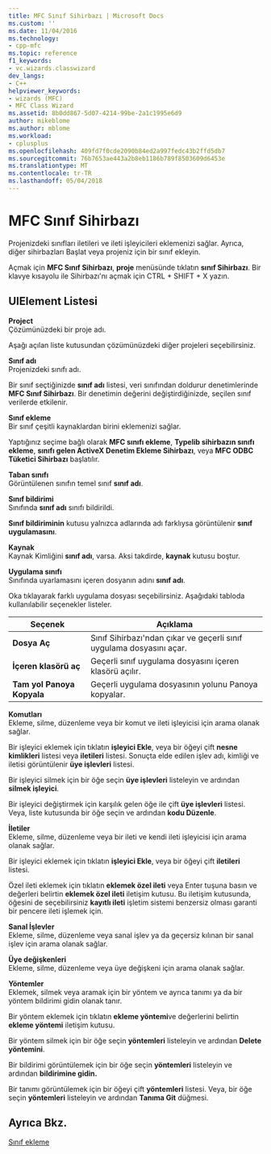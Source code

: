 ```yaml
---
title: MFC Sınıf Sihirbazı | Microsoft Docs
ms.custom: ''
ms.date: 11/04/2016
ms.technology:
- cpp-mfc
ms.topic: reference
f1_keywords:
- vc.wizards.classwizard
dev_langs:
- C++
helpviewer_keywords:
- wizards (MFC)
- MFC Class Wizard
ms.assetid: 8b0dd867-5d07-4214-99be-2a1c1995e6d9
author: mikeblome
ms.author: mblome
ms.workload:
- cplusplus
ms.openlocfilehash: 409fd7f0cde2090b84ed2a997fedc43b2ffd5db7
ms.sourcegitcommit: 76b7653ae443a2b8eb1186b789f8503609d6453e
ms.translationtype: MT
ms.contentlocale: tr-TR
ms.lasthandoff: 05/04/2018
---
```

# <a name="mfc-class-wizard"></a>MFC Sınıf Sihirbazı
Projenizdeki sınıfları iletileri ve ileti işleyicileri eklemenizi sağlar. Ayrıca, diğer sihirbazları Başlat veya projeniz için bir sınıf ekleyin.  
  
 Açmak için **MFC Sınıf Sihirbazı**, **proje** menüsünde tıklatın **sınıf Sihirbazı**. Bir klavye kısayolu ile Sihirbazı'nı açmak için CTRL + SHIFT + X yazın.  
  
## <a name="uielement-list"></a>UIElement Listesi  
 **Project**  
 Çözümünüzdeki bir proje adı.  
  
 Aşağı açılan liste kutusundan çözümünüzdeki diğer projeleri seçebilirsiniz.  
  
 **Sınıf adı**  
 Projenizdeki sınıfı adı.  
  
 Bir sınıf seçtiğinizde **sınıf adı** listesi, veri sınıfından doldurur denetimlerinde **MFC Sınıf Sihirbazı**. Bir denetimin değerini değiştirdiğinizde, seçilen sınıf verilerde etkilenir.  
  
 **Sınıf ekleme**  
 Bir sınıf çeşitli kaynaklardan birini eklemenizi sağlar.  
  
 Yaptığınız seçime bağlı olarak **MFC sınıfı ekleme**, **Typelib sihirbazın sınıfı ekleme**, **sınıfı gelen ActiveX Denetim Ekleme Sihirbazı**, veya **MFC ODBC Tüketici Sihirbazı** başlatılır.  
  
 **Taban sınıfı**  
 Görüntülenen sınıfın temel sınıf **sınıf adı**.  
  
 **Sınıf bildirimi**  
 Sınıfında **sınıf adı** sınıfı bildirildi.  
  
 **Sınıf bildiriminin** kutusu yalnızca adlarında adı farklıysa görüntülenir **sınıf uygulamasını**.  
  
 **Kaynak**  
 Kaynak Kimliğini **sınıf adı**, varsa. Aksi takdirde, **kaynak** kutusu boştur.  
  
 **Uygulama sınıfı**  
 Sınıfında uyarlamasını içeren dosyanın adını **sınıf adı**.  
  
 Oka tıklayarak farklı uygulama dosyası seçebilirsiniz. Aşağıdaki tabloda kullanılabilir seçenekler listeler.  
  
|Seçenek|Açıklama|  
|------------|-----------------|  
|**Dosya Aç**|Sınıf Sihirbazı'ndan çıkar ve geçerli sınıf uygulama dosyasını açar.|  
|**İçeren klasörü aç**|Geçerli sınıf uygulama dosyasını içeren klasörü açılır.|  
|**Tam yol Panoya Kopyala**|Geçerli uygulama dosyasının yolunu Panoya kopyalar.|  
  
 **Komutları**  
 Ekleme, silme, düzenleme veya bir komut ve ileti işleyicisi için arama olanak sağlar.  
  
 Bir işleyici eklemek için tıklatın **işleyici Ekle**, veya bir öğeyi çift **nesne kimlikleri** listesi veya **iletileri** listesi. Sonuçta elde edilen işlev adı, kimliği ve iletisi görüntülenir **üye işlevleri** listesi.  
  
 Bir işleyici silmek için bir öğe seçin **üye işlevleri** listeleyin ve ardından **silmek işleyici**.  
  
 Bir işleyici değiştirmek için karşılık gelen öğe ile çift **üye işlevleri** listesi. Veya, liste kutusunda bir öğe seçin ve ardından **kodu Düzenle**.  
  
 **İletiler**  
 Ekleme, silme, düzenleme veya bir ileti ve kendi ileti işleyicisi için arama olanak sağlar.  
  
 Bir işleyici eklemek için tıklatın **işleyici Ekle**, veya bir öğeyi çift **iletileri** listesi.  
  
 Özel ileti eklemek için tıklatın **eklemek özel ileti** veya Enter tuşuna basın ve değerleri belirtin **eklemek özel ileti** iletişim kutusu. Bu iletişim kutusunda, öğesini de seçebilirsiniz **kayıtlı ileti** işletim sistemi benzersiz olması garanti bir pencere ileti işlemek için.  
  
 **Sanal İşlevler**  
 Ekleme, silme, düzenleme veya sanal işlev ya da geçersiz kılınan bir sanal işlev için arama olanak sağlar.  
  
 **Üye değişkenleri**  
 Ekleme, silme, düzenleme veya üye değişkeni için arama olanak sağlar.  
  
 **Yöntemler**  
 Eklemek, silmek veya aramak için bir yöntem ve ayrıca tanımı ya da bir yöntem bildirimi gidin olanak tanır.  
  
 Bir yöntem eklemek için tıklatın **ekleme yöntemi**ve değerlerini belirtin **ekleme yöntemi** iletişim kutusu.  
  
 Bir yöntem silmek için bir öğe seçin **yöntemleri** listeleyin ve ardından **Delete yöntemini**.  
  
 Bir bildirimi görüntülemek için bir öğe seçin **yöntemleri** listeleyin ve ardından **bildirimine gidin.**  
  
 Bir tanımı görüntülemek için bir öğeyi çift **yöntemleri** listesi. Veya, bir öğe seçin **yöntemleri** listeleyin ve ardından **Tanıma Git** düğmesi.  
  
## <a name="see-also"></a>Ayrıca Bkz.  
 [Sınıf ekleme](../../ide/adding-a-class-visual-cpp.md)
